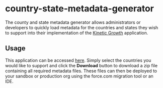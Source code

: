 # country-state-metadata-generator
The county and state metadata generator allows administrators or developers to quickly load metadata for the countries and states they wish to support into their implementation of the [Kinetic Growth](https://www.kineticgrowth.com) application.

## Usage
This application can be accessed [here](http://kg-country-state-metadata-gen.herokuapp.com/). Simply select the countries you would like to support and click the **Download** button to download a zip file containing all required metadata files. These files can then be deployed to your sandbox or production org using the force.com migration tool or an IDE.
